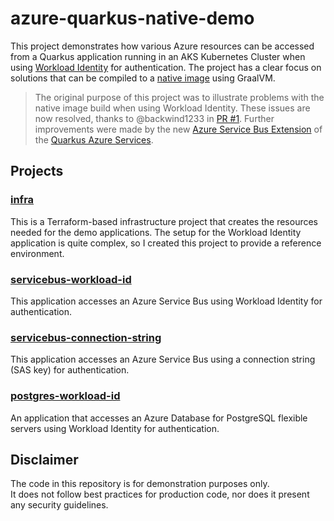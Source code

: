 # azure-quarkus-native-demo

This project demonstrates how various Azure resources can be accessed from a Quarkus application running in an AKS Kubernetes Cluster
when using [Workload Identity](https://learn.microsoft.com/en-us/azure/aks/workload-identity-overview?tabs=java) for authentication.
The project has a clear focus on solutions that can be compiled to a [native image](https://quarkus.io/guides/building-native-image) using GraalVM.

>The original purpose of this project was to illustrate problems with the native image build when using Workload Identity.
These issues are now resolved, thanks to @backwind1233 in [PR #1](https://github.com/albers/azure-quarkus-native-demo/pull/1).
Further improvements were made by the new [Azure Service Bus Extension](https://docs.quarkiverse.io/quarkus-azure-services/dev/quarkus-azure-servicebus.html)
of the [Quarkus Azure Services](https://github.com/quarkiverse/quarkus-azure-services).

## Projects

### [infra](infra/README.md)

This is a Terraform-based infrastructure project that creates the resources needed for the demo applications.
The setup for the Workload Identity application is quite complex,
so I created this project to provide a reference environment.

### [servicebus-workload-id](servicebus-workload-id/README.md)

This application accesses an Azure Service Bus using Workload Identity for authentication.

### [servicebus-connection-string](servicebus-connection-string/README.md)

This application accesses an Azure Service Bus using a connection string (SAS key) for authentication.

### [postgres-workload-id](postgres-workload-id/README.md)

An application that accesses an Azure Database for PostgreSQL flexible servers using Workload Identity for authentication.

## Disclaimer

The code in this repository is for demonstration purposes only.  
It does not follow best practices for production code,
nor does it present any security guidelines.
